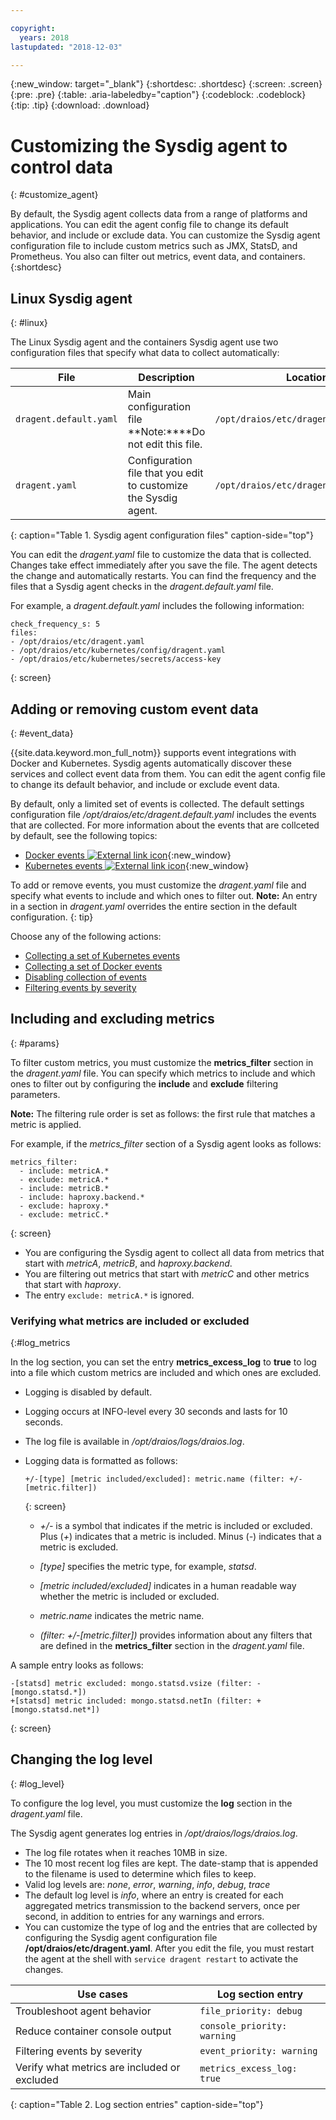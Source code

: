 ```yaml
---

copyright:
  years: 2018
lastupdated: "2018-12-03"

---
```


{:new_window: target="_blank"}
{:shortdesc: .shortdesc}
{:screen: .screen}
{:pre: .pre}
{:table: .aria-labeledby="caption"}
{:codeblock: .codeblock}
{:tip: .tip}
{:download: .download}

# Customizing the Sysdig agent to control data
{: #customize_agent}

By default, the Sysdig agent collects data from a range of platforms and applications. You can edit the agent config file to change its default behavior, and include or exclude data. You can customize the Sysdig agent configuration file to include custom metrics such as JMX, StatsD, and Prometheus. You also can filter out metrics, event data, and containers.
{:shortdesc}


## Linux Sysdig agent
{: #linux}

The Linux Sysdig agent and the containers Sysdig agent use two configuration files that specify what data to collect automatically:

| File                   | Description                                                     | Location                                |
|------------------------|-----------------------------------------------------------------|-----------------------------------------|
| `dragent.default.yaml` | Main configuration file </br>**Note:****Do not edit this file.  | `/opt/draios/etc/dragent.default.yaml`  |
| `dragent.yaml`         | Configuration file that you edit to customize the Sysdig agent. | `/opt/draios/etc/dragent.yaml`          |
{: caption="Table 1. Sysdig agent configuration files" caption-side="top"} 

You can edit the *dragent.yaml* file to customize the data that is collected. Changes take effect immediately after you save the file. The agent detects the change and automatically restarts. You can find the frequency and the files that a Sysdig agent checks in the *dragent.default.yaml* file.

For example, a *dragent.default.yaml* includes the following information:

```
check_frequency_s: 5
files:
- /opt/draios/etc/dragent.yaml
- /opt/draios/etc/kubernetes/config/dragent.yaml
- /opt/draios/etc/kubernetes/secrets/access-key
```
{: screen}


## Adding or removing custom event data
{: #event_data}


{{site.data.keyword.mon_full_notm}} supports event integrations with Docker and Kubernetes. Sysdig agents automatically discover these services and collect event data from them. You can edit the agent config file to change its default behavior, and include or exclude event data. 

By default, only a limited set of events is collected. The default settings configuration file */opt/draios/etc/dragent.default.yaml* includes the events that are collected. For more information about the events that are collceted by default, see the following topics:
* [Docker events ![External link icon](../../icons/launch-glyph.svg "External link icon")](https://sysdigdocs.atlassian.net/wiki/spaces/Platform/pages/234356795/Enable+Disable+Event+Data#Enable/DisableEventData-DockerEvents){:new_window}
* [Kubernetes events ![External link icon](../../icons/launch-glyph.svg "External link icon")](https://sysdigdocs.atlassian.net/wiki/spaces/Platform/pages/234356795/Enable+Disable+Event+Data#Enable/DisableEventData-KubernetesEvents){:new_window}

To add or remove events, you must customize the *dragent.yaml* file and specify what events to include and which ones to filter out. **Note:** An entry in a section in *dragent.yaml* overrides the entire section in the default configuration.
{: tip}

Choose any of the following actions:
* [Collecting a set of Kubernetes events](#kube)
* [Collecting a set of Docker events](#docker)
* [Disabling collection of events](#disable)
* [Filtering events by severity](#severity)






## Including and excluding metrics
{: #params}

To filter custom metrics, you must customize the **metrics_filter** section in the *dragent.yaml* file. You can specify which metrics to include and which ones to filter out by configuring the **include** and **exclude** filtering parameters.

**Note:** The filtering rule order is set as follows: the first rule that matches a metric is applied.

For example, if the *metrics_filter* section of a Sysdig agent looks as follows:

```
metrics_filter:
  - include: metricA.*
  - exclude: metricA.*
  - include: metricB.*
  - include: haproxy.backend.*
  - exclude: haproxy.*
  - exclude: metricC.*
```
{: screen}

* You are configuring the Sysdig agent to collect all data from metrics that start with *metricA*, *metricB*, and *haproxy.backend*. 
* You are filtering out metrics that start with *metricC* and other metrics that start with *haproxy*. 
* The entry `exclude: metricA.*` is ignored.


### Verifying what metrics are included or excluded
{:#log_metrics

In the log section, you can set the entry **metrics_excess_log** to **true** to log into a file which custom metrics are included and which ones are excluded. 
* Logging is disabled by default. 
* Logging occurs at INFO-level every 30 seconds and lasts for 10 seconds. 
* The log file is available in */opt/draios/logs/draios.log*.
* Logging data is formatted as follows:

    ```
    +/-[type] [metric included/excluded]: metric.name (filter: +/-[metric.filter])
    ```
    {: screen}

    * *+/-* is a symbol that indicates if the metric is included or excluded. Plus (*+*) indicates that a metric is included. Minus (*-*) indicates that a metric is excluded. 

    * *[type]* specifies the metric type, for example, *statsd*.
    
    * *[metric included/excluded]* indicates in a human readable way whether the metric is included or excluded.

    *  *metric.name* indicates the metric name.

    * *(filter: +/-[metric.filter])* provides information about any filters that are defined in the **metrics_filter** section in the *dragent.yaml* file.

A sample entry looks as follows:

```
-[statsd] metric excluded: mongo.statsd.vsize (filter: -[mongo.statsd.*])
+[statsd] metric included: mongo.statsd.netIn (filter: +[mongo.statsd.net*])
```
{: screen}



## Changing the log level
{: #log_level}

To configure the log level, you must customize the **log** section in the *dragent.yaml* file. 

The Sysdig agent generates log entries in */opt/draios/logs/draios.log*. 
* The log file rotates when it reaches 10MB in size.
* The 10 most recent log files are kept. The date-stamp that is appended to the filename is used to determine which files to keep.
* Valid log levels are: *none*, *error*, *warning*, *info*, *debug*, *trace*
* The default log level is *info*, where an entry is created for each aggregated metrics transmission to the backend servers, once per second, in addition to entries for any warnings and errors.
* You can customize the type of log and the entries that are collected by configuring the Sysdig agent configuration file **/opt/draios/etc/dragent.yaml**. After you edit the file, you must restart the agent at the shell with `service dragent restart` to activate the changes.

| Use cases                                     | Log section entry           |
|-----------------------------------------------|-----------------------------|
| Troubleshoot agent behavior                   | `file_priority: debug`      |
| Reduce container console output               | `console_priority: warning` |
| Filtering events by severity                  | `event_priority: warning`   |
| Verify what metrics are included or excluded  | `metrics_excess_log: true`  |
{: caption="Table 2. Log section entries" caption-side="top"} 

